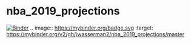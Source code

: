 # nba_2019_projections
[![Binder](https://mybinder.org/badge.svg)](https://mybinder.org/v2/gh/jwasserman2/nba_2019_projections/master)
.. image:: https://mybinder.org/badge.svg :target: https://mybinder.org/v2/gh/jwasserman2/nba_2019_projections/master
